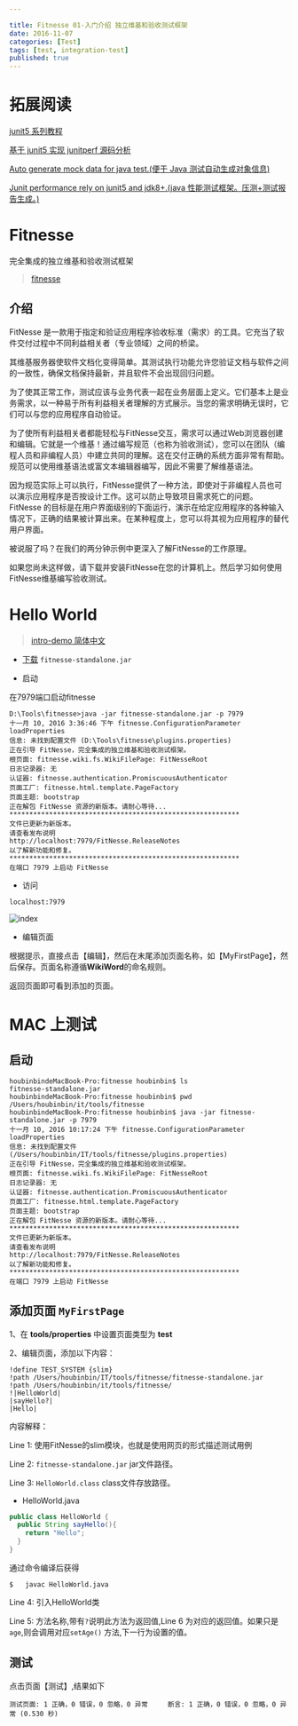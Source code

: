 ```yaml
---

title: Fitnesse 01-入门介绍 独立维基和验收测试框架
date: 2016-11-07
categories: [Test]
tags: [test, integration-test]
published: true
---
```



# 拓展阅读

[junit5 系列教程](https://houbb.github.io/2018/06/24/junit5-01-hello)

[基于 junit5 实现 junitperf 源码分析](https://houbb.github.io/2021/07/23/junit-performance-junit5)

[Auto generate mock data for java test.(便于 Java 测试自动生成对象信息)](https://github.com/houbb/data-factory)

[Junit performance rely on junit5 and jdk8+.(java 性能测试框架。压测+测试报告生成。)](https://github.com/houbb/junitperf)

# Fitnesse

完全集成的独立维基和验收测试框架

> [fitnesse](http://fitnesse.org/)

## 介绍

FitNesse 是一款用于指定和验证应用程序验收标准（需求）的工具。它充当了软件交付过程中不同利益相关者（专业领域）之间的桥梁。

其维基服务器使软件文档化变得简单。其测试执行功能允许您验证文档与软件之间的一致性，确保文档保持最新，并且软件不会出现回归问题。

为了使其正常工作，测试应该与业务代表一起在业务层面上定义。它们基本上是业务需求，以一种易于所有利益相关者理解的方式展示。当您的需求明确无误时，它们可以与您的应用程序自动验证。

为了使所有利益相关者都能轻松与FitNesse交互，需求可以通过Web浏览器创建和编辑。它就是一个维基！通过编写规范（也称为验收测试），您可以在团队（编程人员和非编程人员）中建立共同的理解。这在交付正确的系统方面非常有帮助。规范可以使用维基语法或富文本编辑器编写，因此不需要了解维基语法。

因为规范实际上可以执行，FitNesse提供了一种方法，即使对于非编程人员也可以演示应用程序是否按设计工作。这可以防止导致项目需求死亡的问题。FitNesse 的目标是在用户界面级别的下面运行，演示在给定应用程序的各种输入情况下，正确的结果被计算出来。在某种程度上，您可以将其视为应用程序的替代用户界面。

被说服了吗？在我们的两分钟示例中更深入了解FitNesse的工作原理。

如果您尚未这样做，请下载并安装FitNesse在您的计算机上。然后学习如何使用FitNesse维基编写验收测试。

# Hello World

> [intro-demo 简体中文](http://blog.csdn.net/funi16/article/details/8985280)

- [下载](http://fitnesse.org/FitNesseDownload) ```fitnesse-standalone.jar```

- 启动

在7979端口启动fitnesse

```
D:\Tools\fitnesse>java -jar fitnesse-standalone.jar -p 7979
十一月 10, 2016 3:36:46 下午 fitnesse.ConfigurationParameter loadProperties
信息: 未找到配置文件 (D:\Tools\fitnesse\plugins.properties)
正在引导 FitNesse，完全集成的独立维基和验收测试框架。
根页面: fitnesse.wiki.fs.WikiFilePage: FitNesseRoot
日志记录器: 无
认证器: fitnesse.authentication.PromiscuousAuthenticator
页面工厂: fitnesse.html.template.PageFactory
页面主题: bootstrap
正在解包 FitNesse 资源的新版本。请耐心等待...
**********************************************************
文件已更新为新版本。
请查看发布说明
http://localhost:7979/FitNesse.ReleaseNotes
以了解新功能和修复。
**********************************************************
在端口 7979 上启动 FitNesse
```

- 访问

```
localhost:7979
```

![index](https://raw.githubusercontent.com/houbb/resource/master/img/tools/fitnesse/2016-11-10-fitnesse-index.png)

- 编辑页面

根据提示，直接点击【编辑】，然后在末尾添加页面名称，如【MyFirstPage】，然后保存。页面名称遵循**WikiWord**的命名规则。

返回页面即可看到添加的页面。

# MAC 上测试

## 启动

```
houbinbindeMacBook-Pro:fitnesse houbinbin$ ls
fitnesse-standalone.jar
houbinbindeMacBook-Pro:fitnesse houbinbin$ pwd
/Users/houbinbin/it/tools/fitnesse
houbinbindeMacBook-Pro:fitnesse houbinbin$ java -jar fitnesse-standalone.jar -p 7979
十一月 10, 2016 10:17:24 下午 fitnesse.ConfigurationParameter loadProperties
信息: 未找到配置文件 (/Users/houbinbin/IT/tools/fitnesse/plugins.properties)
正在引导 FitNesse，完全集成的独立维基和验收测试框架。
根页面: fitnesse.wiki.fs.WikiFilePage: FitNesseRoot
日志记录器: 无
认证器: fitnesse.authentication.PromiscuousAuthenticator
页面工厂: fitnesse.html.template.PageFactory
页面主题: bootstrap
正在解包 FitNesse 资源的新版本。请耐心等待...
**********************************************************
文件已更新为新版本。
请查看发布说明
http://localhost:7979/FitNesse.ReleaseNotes
以了解新功能和修复。
**********************************************************
在端口 7979 上启动 FitNesse
```

## 添加页面 ```MyFirstPage```

1、在 **tools/properties** 中设置页面类型为 **test**

2、编辑页面，添加以下内容：

```
!define TEST_SYSTEM {slim}
!path /Users/houbinbin/IT/tools/fitnesse/fitnesse-standalone.jar
!path /Users/houbinbin/it/tools/fitnesse/
!|HelloWorld|
|sayHello?|
|Hello|
```

内容解释：

Line 1: 使用FitNesse的slim模块，也就是使用网页的形式描述测试用例

Line 2: ```fitnesse-standalone.jar``` jar文件路径。

Line 3: ```HelloWorld.class``` class文件存放路径。

- HelloWorld.java

```java
public class HelloWorld {
  public String sayHello(){
    return "Hello";
  }
}
```

通过命令编译后获得

```
$   javac HelloWorld.java
```

Line 4: 引入HelloWorld类

Line 5: 方法名称,带有```?```说明此方法为返回值,Line 6 为对应的返回值。如果只是```age```,则会调用对应```setAge()``` 方法,下一行为设置的值。

## 测试

点击页面【测试】,结果如下

```
测试页面: 1 正确，0 错误，0 忽略，0 异常     断言: 1 正确，0 错误，0 忽略，0 异常 (0.530 秒)
```

